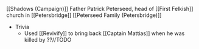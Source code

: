 [[Shadows (Campaign)]]
Father Patrick Peterseed, head of [[First Felkish]] church in [[Petersbridge]]
[[Peterseed Family (Petersbridge)]]

* Trivia
	* Used [[Revivify]] to bring back [[Captain Mattias]] when he was killed by ??//TODO